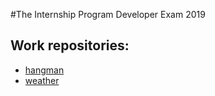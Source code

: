 #The Internship Program Developer Exam 2019
## Work repositories:
- [hangman](https://github.com/wasuthun/hangman)
- [weather](https://github.com/wasuthun/weather)

